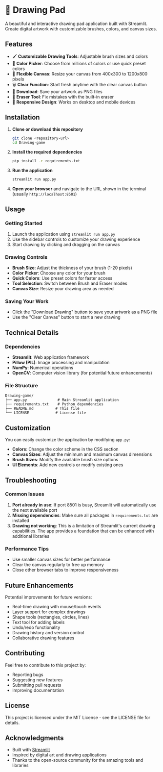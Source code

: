 # 🎨 Drawing Pad

A beautiful and interactive drawing pad application built with Streamlit. Create digital artwork with customizable brushes, colors, and canvas sizes.

## Features

- 🖌️ **Customizable Drawing Tools**: Adjustable brush sizes and colors
- 🎨 **Color Picker**: Choose from millions of colors or use quick preset colors
- 📏 **Flexible Canvas**: Resize your canvas from 400x300 to 1200x800 pixels
- 🗑️ **Clear Function**: Start fresh anytime with the clear canvas button
- 💾 **Download**: Save your artwork as PNG files
- 🎯 **Eraser Tool**: Fix mistakes with the built-in eraser
- 📱 **Responsive Design**: Works on desktop and mobile devices

## Installation

1. **Clone or download this repository**
   ```bash
   git clone <repository-url>
   cd Drawing-game
   ```

2. **Install the required dependencies**
   ```bash
   pip install -r requirements.txt
   ```

3. **Run the application**
   ```bash
   streamlit run app.py
   ```

4. **Open your browser** and navigate to the URL shown in the terminal (usually `http://localhost:8501`)

## Usage

### Getting Started
1. Launch the application using `streamlit run app.py`
2. Use the sidebar controls to customize your drawing experience
3. Start drawing by clicking and dragging on the canvas

### Drawing Controls
- **Brush Size**: Adjust the thickness of your brush (1-20 pixels)
- **Color Picker**: Choose any color for your brush
- **Quick Colors**: Use preset colors for faster access
- **Tool Selection**: Switch between Brush and Eraser modes
- **Canvas Size**: Resize your drawing area as needed

### Saving Your Work
- Click the "Download Drawing" button to save your artwork as a PNG file
- Use the "Clear Canvas" button to start a new drawing

## Technical Details

### Dependencies
- **Streamlit**: Web application framework
- **Pillow (PIL)**: Image processing and manipulation
- **NumPy**: Numerical operations
- **OpenCV**: Computer vision library (for potential future enhancements)

### File Structure
```
Drawing-game/
├── app.py              # Main Streamlit application
├── requirements.txt    # Python dependencies
├── README.md          # This file
└── LICENSE            # License file
```

## Customization

You can easily customize the application by modifying `app.py`:

- **Colors**: Change the color scheme in the CSS section
- **Canvas Sizes**: Adjust the minimum and maximum canvas dimensions
- **Brush Sizes**: Modify the available brush size options
- **UI Elements**: Add new controls or modify existing ones

## Troubleshooting

### Common Issues

1. **Port already in use**: If port 8501 is busy, Streamlit will automatically use the next available port
2. **Missing dependencies**: Make sure all packages in `requirements.txt` are installed
3. **Drawing not working**: This is a limitation of Streamlit's current drawing capabilities. The app provides a foundation that can be enhanced with additional libraries

### Performance Tips
- Use smaller canvas sizes for better performance
- Clear the canvas regularly to free up memory
- Close other browser tabs to improve responsiveness

## Future Enhancements

Potential improvements for future versions:
- Real-time drawing with mouse/touch events
- Layer support for complex drawings
- Shape tools (rectangles, circles, lines)
- Text tool for adding labels
- Undo/redo functionality
- Drawing history and version control
- Collaborative drawing features

## Contributing

Feel free to contribute to this project by:
- Reporting bugs
- Suggesting new features
- Submitting pull requests
- Improving documentation

## License

This project is licensed under the MIT License - see the LICENSE file for details.

## Acknowledgments

- Built with [Streamlit](https://streamlit.io/)
- Inspired by digital art and drawing applications
- Thanks to the open-source community for the amazing tools and libraries
